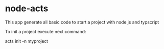 # node-acts
This app generate all basic code to start a project with node js and typscript

To init a project execute next command:

acts init -n myproject
